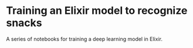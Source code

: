 # Training an Elixir model to recognize snacks

A series of notebooks for training a deep learning model in Elixir.

